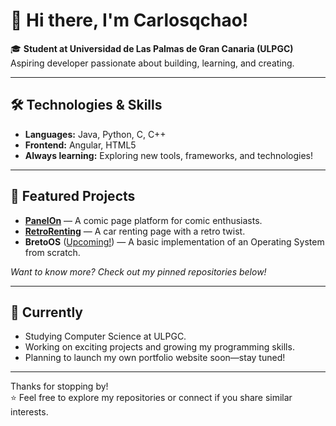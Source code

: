 # 👋 Hi there, I'm Carlosqchao!

🎓 **Student at Universidad de Las Palmas de Gran Canaria (ULPGC)**  
Aspiring developer passionate about building, learning, and creating.

---

## 🛠️ Technologies & Skills

- **Languages:** Java, Python, C, C++
- **Frontend:** Angular, HTML5
- **Always learning:** Exploring new tools, frameworks, and technologies!

---

## 🚀 Featured Projects

- [**PanelOn**](https://github.com/Carlosqchao/PanelOn) — A comic page platform for comic enthusiasts.
- [**RetroRenting**](https://github.com/Carlosqchao/RetroRenting) — A car renting page with a retro twist.
- **BretoOS** ([Upcoming!](https://github.com/Carlosqchao/BretoOS)) — A basic implementation of an Operating System from scratch.

*Want to know more? Check out my pinned repositories below!*

---

## 🌱 Currently

- Studying Computer Science at ULPGC.
- Working on exciting projects and growing my programming skills.
- Planning to launch my own portfolio website soon—stay tuned!

---

<!--
You can reach out once you add social links or a portfolio here!
-->

Thanks for stopping by!  
⭐️ Feel free to explore my repositories or connect if you share similar interests.
